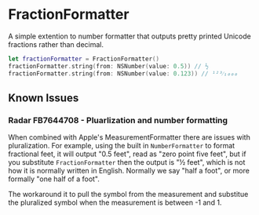 # FractionFormatter

A simple extention to number formatter that outputs pretty printed Unicode fractions rather than decimal.

```swift
let fractionFormatter = FractionFormatter()
fractionFormatter.string(from: NSNumber(value: 0.5)) // ½
fractionFormatter.string(from: NSNumber(value: 0.123)) // ¹²³⁄₁₀₀₀
```

## Known Issues

### Radar FB7644708 - Pluarlization and number formatting

When combined with Apple's MeasurementFormatter there are issues with pluralization. For example, using the built in `NumberFormatter` to format fractional feet, it will output "0.5 feet", read as "zero point five feet", but if you substitute `FractionFormatter` then the output is "½ feet", which is not how it is normally written in English. Normally we say "half a foot", or more formally "one half of a foot".

The workaround it to pull the symbol from the measurement and substitue the pluralized symbol when the measurement is between -1 and 1.
